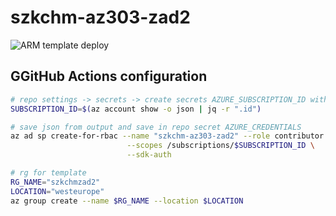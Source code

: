 # szkchm-az303-zad2

![ARM template deploy](https://github.com/bpelikan/szkchm-az303-zad2/workflows/ARM%20template%20deploy/badge.svg)


## GGitHub Actions configuration
```bash
# repo settings -> secrets -> create secrets AZURE_SUBSCRIPTION_ID with value from `echo $SUBSCRIPTION_ID`
SUBSCRIPTION_ID=$(az account show -o json | jq -r ".id")

# save json from output and save in repo secret AZURE_CREDENTIALS
az ad sp create-for-rbac --name "szkchm-az303-zad2" --role contributor \
                          --scopes /subscriptions/$SUBSCRIPTION_ID \
                          --sdk-auth

# rg for template
RG_NAME="szkchmzad2"
LOCATION="westeurope"
az group create --name $RG_NAME --location $LOCATION
```